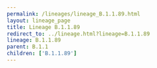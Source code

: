 ```yaml
---
permalink: /lineages/lineage_B.1.1.89.html
layout: lineage_page
title: Lineage B.1.1.89
redirect_to: ../lineage.html?lineage=B.1.1.89
lineage: B.1.1.89
parent: B.1.1
children: ['B.1.1.89']
---
```

